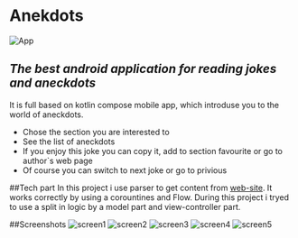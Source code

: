 # Anekdots
![App](\app\src\main\icon-playstore.png)
## _The best android application for reading jokes and aneckdots_


It is full based on kotlin compose mobile app, which introduse you to the world of aneckdots.

- Chose the section you are interested to
- See the list of aneckdots
- If you enjoy this joke you can copy it, add to section favourite or go to author`s web page
- Of course you can switch to next joke or go to privious

##Tech part
In this project i use parser to get content from [web-site](https://www.anekdot.ru/). It works correctly by using a corountines and Flow. During this project i tryed to use a split in logic by a model part and view-controller part.

##Screenshots
![screen1](\screenshots\photo_17-22.jpg)
![screen2](\screenshots\photo_2023_18-19.jpg)
![screen3](\screenshots\photo_2023-18-49.jpg)
![screen4](\screenshots\photo_2023_17-58.jpg)
![screen5](\screenshots\photo_2023-18-36.jpg)